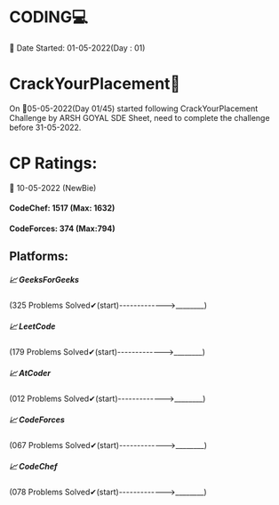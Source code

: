 # CODING💻
📅 Date Started: 01-05-2022(Day : 01)

# CrackYourPlacement🚀
<p>On 📅05-05-2022(Day 01/45) started following CrackYourPlacement Challenge by ARSH GOYAL SDE Sheet, need to complete the challenge before 31-05-2022.</p>


# CP Ratings:
📅 10-05-2022  (NewBie)
<h4>CodeChef: 1517 (Max: 1632)<h4/>
 <h4>CodeForces: 374 (Max:794)</h4>
 
 ## Platforms:
 
 <h5>📈 GeeksForGeeks</h5>   (325 Problems Solved✔(start)------------->________)
 <h5>📈 LeetCode</h5>        (179 Problems Solved✔(start)------------->________)
 <h5>📈 AtCoder</h5>         (012 Problems Solved✔(start)------------->________)
 <h5>📈 CodeForces</h5>      (067 Problems Solved✔(start)------------->________)
 <h5>📈 CodeChef</h5>        (078 Problems Solved✔(start)------------->________)
 
 
 
